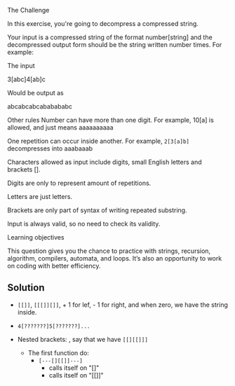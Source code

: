 The Challenge

In this exercise, you're going to decompress a compressed string.

Your input is a compressed string of the format number[string] and the decompressed output form should be the string written number times. For example:

The input

3[abc]4[ab]c

Would be output as

abcabcabcababababc

Other rules
Number can have more than one digit. For example, 10[a] is allowed, and just means aaaaaaaaaa

One repetition can occur inside another. For example, `2[3[a]b]` decompresses into aaabaaab

Characters allowed as input include digits, small English letters and brackets [].

Digits are only to represent amount of repetitions.

Letters are just letters.

Brackets are only part of syntax of writing repeated substring.

Input is always valid, so no need to check its validity.

Learning objectives

This question gives you the chance to practice with strings, recursion, algorithm, compilers, automata, and loops. It’s also an opportunity to work on coding with better efficiency.

## Solution

* `[[]]`, `[[[]][]]`, + 1 for lef, - 1 for right, and when zero, we have the string inside.

* `4[???????]5[???????]...`

* Nested brackets: , say that we have `[[][[]]]`
  * The first function do:
    * `[---[][[]]---]`
       * calls itself on "[]"
       * calls itself on "[[]]"

